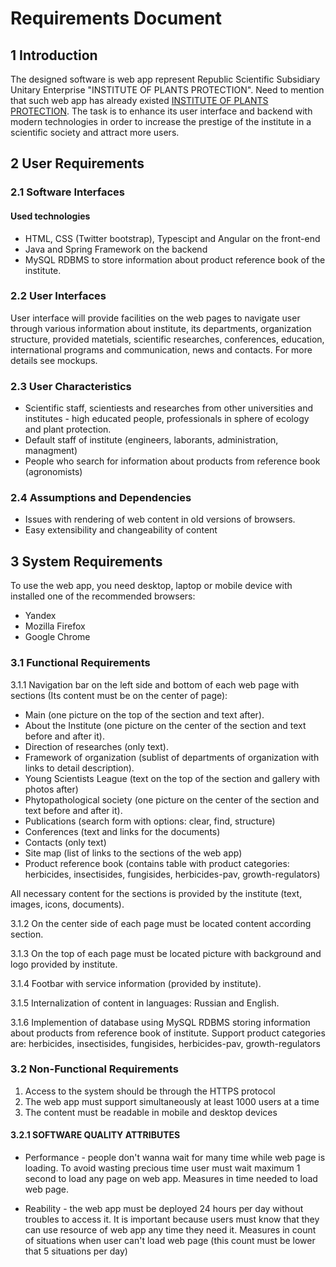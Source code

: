 # Requirements Document 
## 1 Introduction
The designed software is web app represent Republic Scientific Subsidiary Unitary Enterprise "INSTITUTE OF PLANTS PROTECTION". Need to mention that such web app has already existed [INSTITUTE OF PLANTS PROTECTION](http://izr.by/).  The task is to enhance its user interface and backend with modern technologies in order to increase the prestige of the institute in a scientific society and attract more users.
## 2 User Requirements
### 2.1 Software Interfaces
#### Used technologies
- HTML, CSS (Twitter bootstrap), Typescipt and Angular on the front-end
- Java and Spring Framework on the backend
- MySQL RDBMS to store information about product reference book of the institute.

### 2.2 User Interfaces

User interface will provide facilities on the web pages to navigate user through various information about institute, its departments, organization structure, provided matetials, scientific researches, conferences, education, international programs and communication, news and contacts. For more details see mockups.
### 2.3 User Characteristics
- Scientific staff, scientiests and researches from other universities and institutes - high educated people, professionals in sphere of ecology and plant protection.
- Default staff of institute (engineers, laborants, administration, managment)
- People who search for information about products from reference book (agronomists) 
### 2.4 Assumptions and Dependencies
- Issues with rendering of web content in old versions of browsers.
- Easy extensibility and changeability of content
## 3 System Requirements
To use the web app, you need desktop, laptop or mobile device with installed one of the recommended browsers:

- Yandex
- Mozilla Firefox
- Google Chrome

### 3.1 Functional Requirements
3.1.1 Navigation bar on the left side and bottom of each web page with sections (Its content must be on the center of page):

- Main (one picture on the top of the section and text after).
- About the Institute (one picture on the center of the section and text before and after it).
- Direction of researches (only text).
- Framework of organization (sublist of departments of organization with links to detail description).
- Young Scientists League (text on the top of the section and gallery with photos after)
- Phytopathological society (one picture on the center of the section and text before and after it).
- Publications (search form with options: clear, find, structure)
- Conferences (text and links for the documents)
- Contacts (only text)
- Site map (list of links to the sections of the web app)
- Product reference book (contains table with product categories: herbicides, insectisides, fungisides, herbicides-pav, growth-regulators)

All necessary content for the sections is provided by the institute (text, images, icons, documents).

3.1.2 On the center side of each page must be located content according section.

3.1.3 On the top of each page must be located picture with background and logo provided by institute.

3.1.4 Footbar with service information (provided by institute).

3.1.5 Internalization of content in languages: Russian and English.

3.1.6 Implemention of database using MySQL RDBMS storing information about products from reference book of institute. Support product categories are: herbicides, insectisides, fungisides, herbicides-pav, growth-regulators

### 3.2 Non-Functional Requirements
1) Access to the system should be through the HTTPS protocol
2) The web app must support simultaneously at least 1000 users at a time
3) The content must be readable in mobile and desktop devices
#### 3.2.1 SOFTWARE QUALITY ATTRIBUTES
- Performance - people don't wanna wait for many time while web page is loading. To avoid wasting precious time user must wait maximum 1 second to load any page on web app. Measures in time needed to load web page.

- Reability - the web app must be deployed 24 hours per day without troubles to access it. It is important because users must know that they can use resource of web app any time they need it. Measures in count of situations when user can't load web page (this count must be lower that 5 situations per day)
